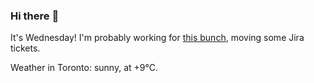 ### Hi there :wave:

It's Wednesday! I'm probably working for [this bunch](https://github.com/kohofinancial), moving some Jira tickets.

Weather in Toronto: sunny, at +9°C.
